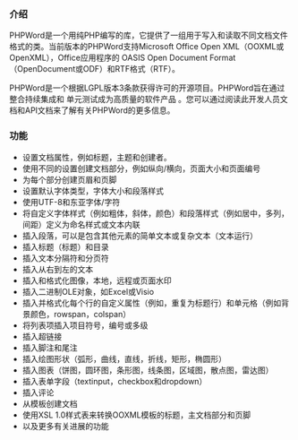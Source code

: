 ### 介绍
PHPWord是一个用纯PHP编写的库，它提供了一组用于写入和读取不同文档文件格式的类。当前版本的PHPWord支持Microsoft Office Open XML（OOXML或OpenXML），Office应用程序的 OASIS Open Document Format （OpenDocument或ODF）和RTF格式（RTF）。

PHPWord是一个根据LGPL版本3条款获得许可的开源项目。PHPWord旨在通过整合持续集成和 单元测试成为高质量的软件产品 。您可以通过阅读此开发人员文档和API文档来了解有关PHPWord的更多信息。

### 功能
* 设置文档属性，例如标题，主题和创建者。
* 使用不同的设置创建文档部分，例如纵向/横向，页面大小和页面编号
* 为每个部分创建页眉和页脚
* 设置默认字体类型，字体大小和段落样式
* 使用UTF-8和东亚字体/字符
* 将自定义字体样式（例如粗体，斜体，颜色）和段落样式（例如居中，多列，间距）定义为命名样式或文本内联
* 插入段落，可以是包含其他元素的简单文本或复杂文本（文本运行）
* 插入标题（标题）和目录
* 插入文本分隔符和分页符
* 插入从右到左的文本
* 插入和格式化图像，本地，远程或页面水印
* 插入二进制OLE对象，如Excel或Visio
* 插入并格式化每个行的自定义属性（例如，重复为标题行）和单元格（例如背景颜色，rowspan，colspan）
* 将列表项插入项目符号，编号或多级
* 插入超链接
* 插入脚注和尾注
* 插入绘图形状（弧形，曲线，直线，折线，矩形，椭圆形）
* 插入图表（饼图，圆环图，条形图，线条图，区域图，散点图，雷达图）
* 插入表单字段（textinput，checkbox和dropdown）
* 插入评论
* 从模板创建文档
* 使用XSL 1.0样式表来转换OOXML模板的标题，主文档部分和页脚
* 以及更多有关进展的功能